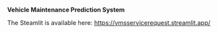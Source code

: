 **Vehicle Maintenance Prediction System**

The Steamlit is available here: https://vmsservicerequest.streamlit.app/
